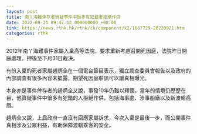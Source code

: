 ```yaml
---
layout: post
title: 南丫海難倖存者質疑事件中很多有犯錯者拒絕作供
date: 2022-09-21 09:47:12.000000000 +08:00
link: https://news.rthk.hk/rthk/ch/component/k2/1667729-20220921.htm
categories: rthk
---
```


2012年南丫海難事件家屬入稟高等法院，要求重新考慮召開死因庭，法院昨日開庭處理，押後至下月31日裁決。

有份入稟的死者家屬趙炳全在一個電台節目表示，獨立調查委員會報告以及政府的內部調查有很多內容未披露，期望死因庭聆訊可以讓真相曝光。

本身亦是事件倖存者的趙炳全又說，事發10年仍難以釋懷，當年的情境仍歷歷在目，他質疑事件中很多有犯錯的人拒絕作供，包括海事處、涉事船廠以及新渡輪高層。

趙炳全又說，上屆政府一直沒有回應家屬訴求，今次入稟是最後一步，而公開事件真相涉及公眾利益，有助保障渡輪乘客的安全。
